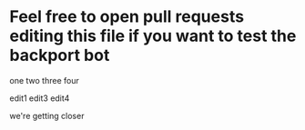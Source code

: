 # Feel free to open pull requests editing this file if you want to test the backport bot

one
two
three
four

edit1
edit3
edit4

we're getting closer

